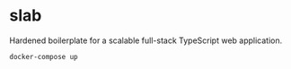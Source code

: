 # slab

Hardened boilerplate for a scalable full-stack TypeScript web application.

`docker-compose up`
